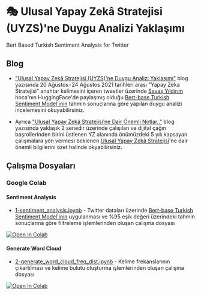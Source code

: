 # 🎭 Ulusal Yapay Zekâ Stratejisi (UYZS)'ne Duygu Analizi Yaklaşımı
Bert Based Turkish Sentiment Analysis for Twitter



## Blog

- ["Ulusal Yapay Zekâ Stratejisi (UYZS)'ne Duygu Analizi Yaklaşımı"](https://medium.com/yavuzkomecoglu/ulkemizin-ulusal-yapay-zeka-stratejisi-uyzs-twitter-mesajlari-sentiment-analizi-397894562d72) blog yazısında 20 Ağustos - 24 Ağustos 2021 tarihleri arası "Yapay Zeka Stratejisi" anahtar kelimesini içeren tweetler üzerinde [Savaş Yıldırım](https://github.com/savasy) hoca'nın HuggingFace'de paylaşmış olduğu [Bert-base Turkish Sentiment Model'inin](https://huggingface.co/savasy/bert-base-turkish-sentiment-cased) tahmin sonuçlarına göre yapılan duygu analizi incelemesini okuyabilirsiniz.

- Ayrıca ["Ulusal Yapay Zekâ Stratejisi’ne Dair Önemli Notlar.."](https://medium.com/basakbuluz/ulusal-yapay-zeka-stratejisine-dair-onemli-notlar-7b57118f2adf) blog yazısında yaklaşık 2 senedir üzerinde çalışılan ve dijital çağın başrollerinden birini üstlenen YZ alanında önümüzdeki 5 yılı kapsayan çalışmalara yön vermesi beklenen [Ulusal Yapay Zekâ Stratejisi](https://cbddo.gov.tr/uyzs)'ne dair önemli bilgilerini özet halinde okyabilirsiniz.


## Çalışma Dosyaları


### Google Colab

#### Sentiment Analysis
- [1-sentiment_analysis.ipynb](https://colab.research.google.com/github/yapay-ogrenme/uyzs-sentiment-analysis/blob/main/notebooks/sentiment_analysis.ipynb) - Twitter dataları üzerinde [Bert-base Turkish Sentiment Model'inin](https://huggingface.co/savasy/bert-base-turkish-sentiment-cased) uygulanması ve %95 eşik değeri üzerindeki tahmin sonuçlarına göre filtreleme işlemlerinden oluşan çalışma dosyası

[![Open In Colab](https://colab.research.google.com/assets/colab-badge.svg)](https://colab.research.google.com/github/yapay-ogrenme/uyzs-sentiment-analysis/blob/main/notebooks/sentiment_analysis.ipynb)

#### Generate Word Cloud
- [2-generate_word_cloud_freq_dist.ipynb](https://colab.research.google.com/github/yapay-ogrenme/uyzs-sentiment-analysis/blob/main/notebooks/generate_word_cloud_freq_dist.ipynb) - Kelime frekanslarının çıkartılması ve kelime bulutu oluşturma işlemlerinden oluşan çalışma dosyası

[![Open In Colab](https://colab.research.google.com/assets/colab-badge.svg)](https://colab.research.google.com/github/yapay-ogrenme/uyzs-sentiment-analysis/blob/main/notebooks/generate_word_cloud_freq_dist.ipynb)

